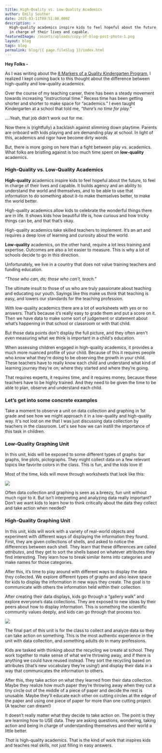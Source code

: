 ```yaml
---
title: High-Quality vs. Low-Quality Academics
author: Emily Souther
date: 2025-03-11T09:51:00.000Z
description: >
  High-quality academics inspire kids to feel hopeful about the future, to feel
  in charge of their lives and capable.
featuredImage: /assets/uploads/copy-of-blog-post-photo-1.png
layout: blog
tags: blog
permalink: blog/{{ page.fileSlug }}/index.html
---
```


**Hey Folks -**

As I was writing about the [8 Markers of a Quality Kindergarten Program](https://osoberry.school/blog/2025-03-01_new_blog/), I realized I kept coming back to this thought about the difference between high-quality and low-quality academics.

Over the course of my teaching career, there has been a steady movement towards increasing “instructional time.” Recess time has been getting shorter and shorter to make space for “academics.” I even taught Kindergarten at a school that told me, _“there’s no time for play.”_

….Yeah, that job didn’t work out for me.

Now there is (rightfully) a backlash against slimming down playtime. Parents are onboard with kids playing and are demanding play at school. In light of this, academics and rigor have become dirty words.

But, there is more going on here than a fight between play vs. academics. What folks are bristling against is too much time spent on **low-quality** academics.

### **High-Quality vs. Low-Quality Academics** 

**High-quality** academics inspire kids to feel hopeful about the future, to feel in charge of their lives and capable. It builds agency and an ability to understand the world and themselves, and to be able to use that information to do something about it–to make themselves better, to make the world better.

High-quality academics allow kids to celebrate the wonderful things there are in life. It shows kids how beautiful life is, how curious and how tricky things can be, and that that’s okay.

High-quality academics take skilled teachers to implement. It’s an art and requires a deep love of learning and curiosity about the world.

**Low-quality** academics, on the other hand, require a lot less training and expertise. Outcomes are also a lot easier to measure. This is why a lot of schools decide to go in this direction.

Unfortunately, we live in a country that does not value training teachers and funding education.

_“Those who can, do; those who can’t, teach.”_

The ultimate insult to those of us who are truly passionate about teaching and educating our youth. Sayings like this make us think that teaching is easy, and lowers our standards for the teaching profession.

With low-quality academics there are a lot of worksheets with yes or no answers. That’s because it’s really easy to grade them and put a score on it. Then we have data to make some sort of judgement or statement about what’s happening in that school or classroom or with that child.

But those data points don't display the full picture, and they often aren't even measuring what we think is important in a child's education.

When assessing children engaged in high-quality academics, it provides a much more nuanced profile of your child. Because of this it requires people who know what they're doing to be observing the growth in your child. These teachers have to really know each child and understand what kind of learning journey they’re on; where they started and where they’re going.

That requires experts, it requires time, and it requires money, because these teachers have to be highly trained. And they need to be given the time to be able to plan, observe and understand each child.

### **Let’s get into some concrete examples**

Take a moment to observe a unit on data collection and graphing in 1st grade and see how we might approach it in a low-quality and high-quality way. It's not lost on me that I was just discussing data collection by teachers in the classroom. Let's see how we can instill the importance of this task in children.

### **Low-Quality Graphing Unit** 

In this unit, kids will be exposed to some different types of graphs: bar graphs, line plots, pictographs. They might collect data on a few relevant topics like favorite colors in the class. This is fun, and the kids love it!

Most of the time, kids will move through worksheets that look like this:

![](/assets/uploads/graphworksheet.jpg)

Often data collection and graphing is seen as a breezy, fun unit without much rigor to it. But isn’t interpreting and analyzing data really important? Don’t we want kids to learn how to think critically about the data they collect and take action when needed?

### **High-Quality Graphing Unit** 

In this unit, kids will work with a variety of real-world objects and experiment with different ways of displaying the information they found. First, they are given collections of shells, and asked to notice the differences between each shell. They learn that these differences are called _attributes_, and they get to sort the shells based on whatever attributes they find interesting. They learn how to break similar items into categories and make names for those categories.

After this, it’s time to play around with different ways to display the data they collected. We explore different types of graphs and also leave space for kids to display the information in new ways they create. The goal is to communicate with others the information held within their collection.

After creating their data displays, kids go through a “gallery walk” and explore everyone’s data collections. They are exposed to new ideas by their peers about how to display information. This is something the scientific community values deeply, and kids can go through that process too.

![](/assets/uploads/copy-of-photobanner-2-.png)

The final part of this unit is for the class to collect and analyze data so they can take action on something. This is the most authentic experience in the unit with data collection, and something adults do in many professions.

Kids are tasked with thinking about the recycling we create at school. They work together to make sense of what we’re throwing away, and if there is anything we could have reused instead. They sort the recycling based on attributes (that’s new vocabulary they’re using!) and display their data in a way that communicates the information to others.

After this, they take action on what they learned from their data collection. Maybe they realize how much paper they’re throwing away when they cut a tiny circle out of the middle of a piece of paper and decide the rest is unusable. Maybe they’ll educate each other on cutting circles at the edge of the paper and using one piece of paper for more than one cutting project. (A teacher can dream!)

It doesn’t really matter what they decide to take action on. The point is they are learning how to USE data. They are asking questions, wondering, taking action and being in charge of understanding themselves and their world a little better.

_That_ is high-quality academics. That is the kind of work that inspires kids and teaches real skills, not just filling in easy answers.
